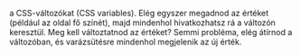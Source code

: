a CSS-változókat (CSS variables). Elég egyszer megadnod az értéket (például az oldal fő színét), majd mindenhol hivatkozhatsz rá a változón keresztül. Meg kell változtatnod az értéket? Semmi probléma, elég átírnod a változóban, és varázsütésre mindenhol megjelenik az új érték.